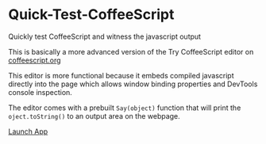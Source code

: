 Quick-Test-CoffeeScript
=======================

Quickly test CoffeeScript and witness the javascript output


This is basically a more advanced version of the Try CoffeeScript editor on [coffeescript.org](http://coffeescript.org/#try)

This editor is more functional because it embeds compiled javascript directly into the page which allows window binding properties and DevTools console inspection.

The editor comes with a prebuilt `Say(object)` function that will print the `oject.toString()` to an output area on the webpage.

[Launch App](http://ide.zombiehippie.com/Quick-Test-CoffeeScript/)
